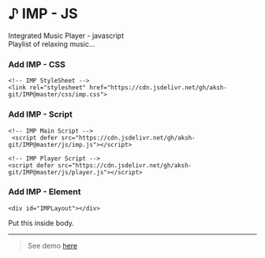 # &#9834; IMP - JS
Integrated Music Player - javascript \
Playlist of relaxing music...

### Add IMP - CSS
    <!-- IMP StyleSheet -->
    <link rel="stylesheet" href="https://cdn.jsdelivr.net/gh/aksh-git/IMP@master/css/imp.css">

### Add IMP - Script    
    <!-- IMP Main Script -->
     <script defer src="https://cdn.jsdelivr.net/gh/aksh-git/IMP@master/js/imp.js"></script>
     
    <!-- IMP Player Script -->
    <script defer src="https://cdn.jsdelivr.net/gh/aksh-git/IMP@master/js/player.js"></script>
    
### Add IMP - Element     
    <div id="IMPLayout"></div>
   Put this inside body.
   
---
> See demo [here](https://aksh-git.github.io/IMP/)
